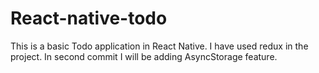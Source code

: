 # React-native-todo
This is a basic Todo application in React Native.
I have used redux in the project.
In second commit I will be adding AsyncStorage feature.
